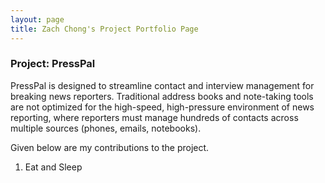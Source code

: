 ```yaml
---
layout: page
title: Zach Chong's Project Portfolio Page
---
```


### Project: PressPal

PressPal is designed to streamline contact and interview management for breaking news reporters. Traditional address books and note-taking tools are not optimized for the high-speed, high-pressure environment of news reporting, where reporters must manage hundreds of contacts across multiple sources (phones, emails, notebooks).


Given below are my contributions to the project.

1. Eat and Sleep

